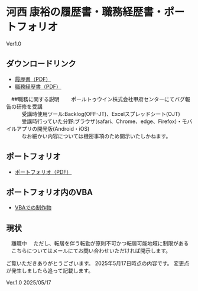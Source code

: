 # 河西 康裕の履歴書・職務経歴書・ポートフォリオ
Ver1.0

## ダウンロードリンク

- [履歴書（PDF）](./履歴書_河西康裕.pdf)
- [職務経歴書（PDF）](./職務経歴書_河西康裕.pdf)

　##職務に関する説明
　　ポールトゥウイン株式会社甲府センターにてバグ報告の研修を受講</br>
　　　受講時使用ツール:Backlog(OFF-JT)、Excelスプレッドシート(OJT)</br>
　　　受講時行っていた分野:ブラウザ(safari、Chrome、edge、Firefox)・モバイルアプリの開発版(Android・iOS)</br>
　　　なお細かい内容については機密事項のため開示いたしかねます。</br>

## ポートフォリオ

- [ポートフォリオ（PDF）](./河西康裕_ポートフォリオ.pdf)

## ポートフォリオ内のVBA

- [VBAでの制作物](./河西康裕_VBA.xlsm)

## 現状
　離職中
　ただし、転居を伴う転勤が原則不可かつ転居可能地域に制限がある
　こちらについてはメールにてお問い合わせいただければ開示します。
 
ご覧いただきありがとうございます。
2025年5月17日時点の内容です。
変更点が発生しましたら追って記載します。

Ver.1.0 2025/05/17

